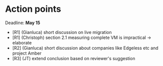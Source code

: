 # Action points

Deadline: **May 15**
- [R1] (Gianluca) short discussion on live migration
- [R1] (Christoph) section 2.1 measuring complete VM is impractical -> elaborate
- [R2] (Gianluca) short discussion about companies like Edgeless etc and project Amber
- [R3] (JT) extend conclusion based on reviewer's suggestion